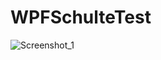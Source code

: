 # WPFSchulteTest
![Screenshot_1](https://github.com/Sashok9203/WPFSchulteTest/assets/56803757/5f180f20-0366-4142-ba2e-4ce3d035d04d)
